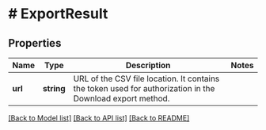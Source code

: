 # # ExportResult

## Properties

Name | Type | Description | Notes
------------ | ------------- | ------------- | -------------
**url** | **string** | URL of the CSV file location. It contains the token used for authorization in the Download export method. |

[[Back to Model list]](../../README.md#models) [[Back to API list]](../../README.md#endpoints) [[Back to README]](../../README.md)
